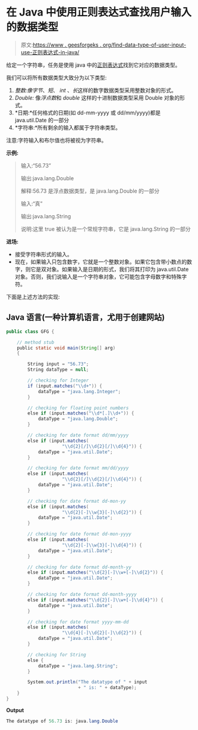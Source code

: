 # 在 Java 中使用正则表达式查找用户输入的数据类型

> 原文:[https://www . geesforgeks . org/find-data-type-of-user-input-use-正则表达式-in-java/](https://www.geeksforgeeks.org/finding-data-type-of-user-input-using-regular-expression-in-java/)

给定一个字符串，任务是使用 java 中的[正则表达式](https://www.geeksforgeeks.org/regular-expressions-in-java/)找到它对应的数据类型。

我们可以将所有数据类型大致分为以下类型:

1.  *整数:*像*字节*、*短*、 *int* 、*长*这样的数字数据类型采用整数对象的形式。
2.  *Double:* 像*浮点数*和 *double* 这样的十进制数据类型采用 Double 对象的形式。
3.  *日期:*任何格式的日期(如 dd-mm-yyyy 或 dd/mm/yyyy)都是 java.util.Date 的一部分
4.  *字符串:*所有剩余的输入都属于字符串类型。

注意:字符输入和布尔值也将被视为字符串。

**示例:**

> 输入:“56.73”
> 
> 输出:java.lang.Double
> 
> 解释:56.73 是浮点数据类型，是 java.lang.Double 的一部分
> 
> 输入:“真”
> 
> 输出:java.lang.String
> 
> 说明:这里 true 被认为是一个常规字符串，它是 java.lang.String 的一部分

**进场:**

*   接受字符串形式的输入。
*   现在，如果输入只包含数字，它就是一个整数对象。如果它包含带小数点的数字，则它是双对象。如果输入是日期的形式，我们将其打印为 java.util.Date 对象。否则，我们说输入是一个字符串对象，它可能包含字母数字和特殊字符。

下面是上述方法的实现:

## Java 语言(一种计算机语言，尤用于创建网站)

```java
public class GFG {

    // method stub
    public static void main(String[] arg)
    {

        String input = "56.73";
        String dataType = null;

        // checking for Integer
        if (input.matches("\\d+")) {
            dataType = "java.lang.Integer";
        }

        // checking for floating point numbers
        else if (input.matches("\\d*[.]\\d+")) {
            dataType = "java.lang.Double";
        }

        // checking for date format dd/mm/yyyy
        else if (input.matches(
                     "\\d{2}[/]\\d{2}[/]\\d{4}")) {
            dataType = "java.util.Date";
        }

        // checking for date format mm/dd/yyyy
        else if (input.matches(
                     "\\d{2}[/]\\d{2}[/]\\d{4}")) {
            dataType = "java.util.Date";
        }

        // checking for date format dd-mon-yy
        else if (input.matches(
                     "\\d{2}[-]\\w{3}[-]\\d{2}")) {
            dataType = "java.util.Date";
        }

        // checking for date format dd-mon-yyyy
        else if (input.matches(
                     "\\d{2}[-]\\w{3}[-]\\d{4}")) {
            dataType = "java.util.Date";
        }

        // checking for date format dd-month-yy
        else if (input.matches("\\d{2}[-]\\w+[-]\\d{2}")) {
            dataType = "java.util.Date";
        }

        // checking for date format dd-month-yyyy
        else if (input.matches("\\d{2}[-]\\w+[-]\\d{4}")) {
            dataType = "java.util.Date";
        }

        // checking for date format yyyy-mm-dd
        else if (input.matches(
                     "\\d{4}[-]\\d{2}[-]\\d{2}")) {
            dataType = "java.util.Date";
        }

        // checking for String
        else {
            dataType = "java.lang.String";
        }

        System.out.println("The datatype of " + input
                           + " is: " + dataType);
    }
}
```

**Output**

```java
The datatype of 56.73 is: java.lang.Double

```